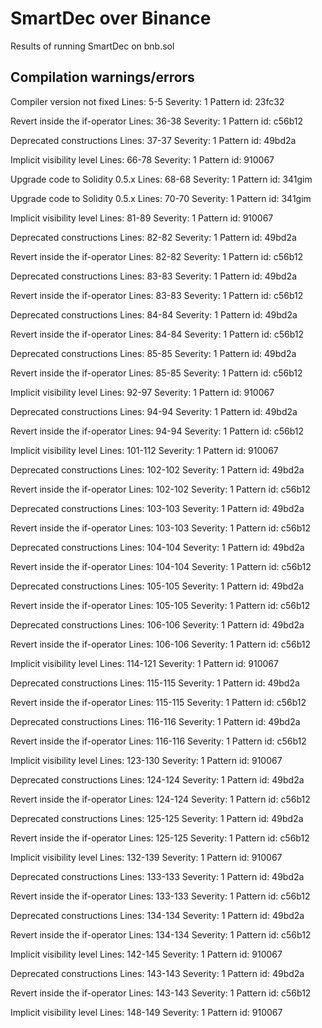 # SmartDec over Binance
Results of running SmartDec on bnb.sol

## Compilation warnings/errors 
Compiler version not fixed
Lines: 5-5
Severity: 1
Pattern id: 23fc32

Revert inside the if-operator
Lines: 36-38
Severity: 1
Pattern id: c56b12

Deprecated constructions
Lines: 37-37
Severity: 1
Pattern id: 49bd2a

Implicit visibility level
Lines: 66-78
Severity: 1
Pattern id: 910067

Upgrade code to Solidity 0.5.x
Lines: 68-68
Severity: 1
Pattern id: 341gim

Upgrade code to Solidity 0.5.x
Lines: 70-70
Severity: 1
Pattern id: 341gim

Implicit visibility level
Lines: 81-89
Severity: 1
Pattern id: 910067

Deprecated constructions
Lines: 82-82
Severity: 1
Pattern id: 49bd2a

Revert inside the if-operator
Lines: 82-82
Severity: 1
Pattern id: c56b12

Deprecated constructions
Lines: 83-83
Severity: 1
Pattern id: 49bd2a

Revert inside the if-operator
Lines: 83-83
Severity: 1
Pattern id: c56b12

Deprecated constructions
Lines: 84-84
Severity: 1
Pattern id: 49bd2a

Revert inside the if-operator
Lines: 84-84
Severity: 1
Pattern id: c56b12

Deprecated constructions
Lines: 85-85
Severity: 1
Pattern id: 49bd2a

Revert inside the if-operator
Lines: 85-85
Severity: 1
Pattern id: c56b12

Implicit visibility level
Lines: 92-97
Severity: 1
Pattern id: 910067

Deprecated constructions
Lines: 94-94
Severity: 1
Pattern id: 49bd2a

Revert inside the if-operator
Lines: 94-94
Severity: 1
Pattern id: c56b12

Implicit visibility level
Lines: 101-112
Severity: 1
Pattern id: 910067

Deprecated constructions
Lines: 102-102
Severity: 1
Pattern id: 49bd2a

Revert inside the if-operator
Lines: 102-102
Severity: 1
Pattern id: c56b12

Deprecated constructions
Lines: 103-103
Severity: 1
Pattern id: 49bd2a

Revert inside the if-operator
Lines: 103-103
Severity: 1
Pattern id: c56b12

Deprecated constructions
Lines: 104-104
Severity: 1
Pattern id: 49bd2a

Revert inside the if-operator
Lines: 104-104
Severity: 1
Pattern id: c56b12

Deprecated constructions
Lines: 105-105
Severity: 1
Pattern id: 49bd2a

Revert inside the if-operator
Lines: 105-105
Severity: 1
Pattern id: c56b12

Deprecated constructions
Lines: 106-106
Severity: 1
Pattern id: 49bd2a

Revert inside the if-operator
Lines: 106-106
Severity: 1
Pattern id: c56b12

Implicit visibility level
Lines: 114-121
Severity: 1
Pattern id: 910067

Deprecated constructions
Lines: 115-115
Severity: 1
Pattern id: 49bd2a

Revert inside the if-operator
Lines: 115-115
Severity: 1
Pattern id: c56b12

Deprecated constructions
Lines: 116-116
Severity: 1
Pattern id: 49bd2a

Revert inside the if-operator
Lines: 116-116
Severity: 1
Pattern id: c56b12

Implicit visibility level
Lines: 123-130
Severity: 1
Pattern id: 910067

Deprecated constructions
Lines: 124-124
Severity: 1
Pattern id: 49bd2a

Revert inside the if-operator
Lines: 124-124
Severity: 1
Pattern id: c56b12

Deprecated constructions
Lines: 125-125
Severity: 1
Pattern id: 49bd2a

Revert inside the if-operator
Lines: 125-125
Severity: 1
Pattern id: c56b12

Implicit visibility level
Lines: 132-139
Severity: 1
Pattern id: 910067

Deprecated constructions
Lines: 133-133
Severity: 1
Pattern id: 49bd2a

Revert inside the if-operator
Lines: 133-133
Severity: 1
Pattern id: c56b12

Deprecated constructions
Lines: 134-134
Severity: 1
Pattern id: 49bd2a

Revert inside the if-operator
Lines: 134-134
Severity: 1
Pattern id: c56b12

Implicit visibility level
Lines: 142-145
Severity: 1
Pattern id: 910067

Deprecated constructions
Lines: 143-143
Severity: 1
Pattern id: 49bd2a

Revert inside the if-operator
Lines: 143-143
Severity: 1
Pattern id: c56b12

Implicit visibility level
Lines: 148-149
Severity: 1
Pattern id: 910067
